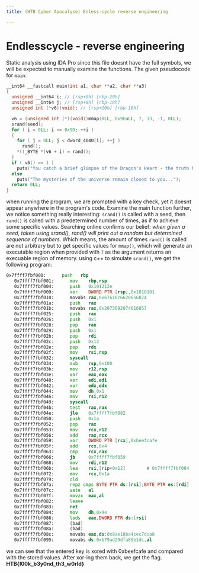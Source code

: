 ```yaml
---
title: (HTB Cyber Apocalyse) Enless-cycle reverse engineering

---
```


# Endlesscycle - reverse engineering
Static analysis using IDA Pro 
since this file doesnt have the full symbols, we will be expected to manually examine the functions. 
The given pseudocode for `main`:
```C
__int64 __fastcall main(int a1, char **a2, char **a3)
{
  unsigned __int64 i; // [rsp+0h] [rbp-20h]
  unsigned __int64 j; // [rsp+8h] [rbp-18h]
  unsigned int (*v6)(void); // [rsp+10h] [rbp-10h]

  v6 = (unsigned int (*)(void))mmap(0LL, 0x9EuLL, 7, 33, -1, 0LL);
  srand(seed);
  for ( i = 0LL; i <= 0x9D; ++i )
  {
    for ( j = 0LL; j < dword_4040[i]; ++j )
      rand();
    *((_BYTE *)v6 + i) = rand();
  }
  if ( v6() == 1 )
    puts("You catch a brief glimpse of the Dragon's Heart - the truth has been revealed to you");
  else
    puts("The mysteries of the universe remain closed to you...");
  return 0LL;
}
```
when running the program, we are prompted with a key check, yet it doesnt appear anywhere in the program's code. 
Examine the main function further, we notice something really interesting:
`srand()` is called with a seed, then `rand()` is called with a predetermined number of times, as if to achieve some specific values.
Searching online confirms our belief: *when given a seed, taken using srand(), rand() will print out a random but determined sequence of numbers.* Which means, the amount of times `rand()` is called are not arbitrary but to get specific values for `mmap()`, which will generate an executable region when provided with `7` as the argument returns an execuable region of memory.
using c++ to simulate `srand()`, we get the following program: 
```asm
0x7ffff7fbf000:      push   rbp
   0x7ffff7fbf001:      mov    rbp,rsp
   0x7ffff7fbf004:      push   0x101213e
   0x7ffff7fbf009:      xor    DWORD PTR [rsp],0x1010101
   0x7ffff7fbf010:      movabs rax,0x67616c6620656874
   0x7ffff7fbf01a:      push   rax
   0x7ffff7fbf01b:      movabs rax,0x2073692074616857
   0x7ffff7fbf025:      push   rax
   0x7ffff7fbf026:      push   0x1
   0x7ffff7fbf028:      pop    rax
   0x7ffff7fbf029:      push   0x1
   0x7ffff7fbf02b:      pop    rdi
   0x7ffff7fbf02c:      push   0x12
   0x7ffff7fbf02e:      pop    rdx
   0x7ffff7fbf02f:      mov    rsi,rsp
   0x7ffff7fbf032:      syscall
   0x7ffff7fbf034:      sub    rsp,0x100
   0x7ffff7fbf03b:      mov    r12,rsp
   0x7ffff7fbf03e:      xor    eax,eax
   0x7ffff7fbf040:      xor    edi,edi
   0x7ffff7fbf042:      xor    edx,edx
   0x7ffff7fbf044:      mov    dh,0x1
   0x7ffff7fbf046:      mov    rsi,r12
   0x7ffff7fbf049:      syscall
   0x7ffff7fbf04b:      test   rax,rax
   0x7ffff7fbf04e:      jle    0x7ffff7fbf082
   0x7ffff7fbf050:      push   0x1a
   0x7ffff7fbf052:      pop    rax
   0x7ffff7fbf053:      mov    rcx,r12
   0x7ffff7fbf056:      add    rax,rcx
   0x7ffff7fbf059:      xor    DWORD PTR [rcx],0xbeefcafe
   0x7ffff7fbf05f:      add    rcx,0x4
   0x7ffff7fbf063:      cmp    rcx,rax
   0x7ffff7fbf066:      jb     0x7ffff7fbf059
   0x7ffff7fbf068:      mov    rdi,r12
   0x7ffff7fbf06b:      lea    rsi,[rip+0x12]        # 0x7ffff7fbf084
   0x7ffff7fbf072:      mov    rcx,0x1a
   0x7ffff7fbf079:      cld
   0x7ffff7fbf07a:      repz cmps BYTE PTR ds:[rsi],BYTE PTR es:[rdi]
   0x7ffff7fbf07c:      sete   al
   0x7ffff7fbf07f:      movzx  eax,al
   0x7ffff7fbf082:      leave
   0x7ffff7fbf083:      ret
   0x7ffff7fbf084:      mov    dh,0x9e
   0x7ffff7fbf086:      lods   eax,DWORD PTR ds:[rsi]
   0x7ffff7fbf087:      (bad)
   0x7ffff7fbf08a:      (bad)
   0x7ffff7fbf08c:      movabs eax,ds:0x8ae18ba4cec7dca8
   0x7ffff7fbf095:      movabs ds:0xb79ad29dfa89e1dc,al
```
we can see that the entered key is xored with 0xbeefcafe and compared with the stored values.
After xor-ing them back, we get the flag.
**HTB{l00k_b3y0nd_th3_w0rld}**